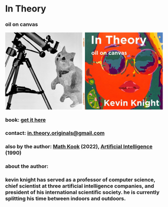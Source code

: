 

# In Theory

### oil on canvas

<IMG ALIGN=CENTER SRC="in-theory-cover.jpg"> 

### book: <a href="https://www.amazon.com">get it here</a>
### contact:  in.theory.originals@gmail.com
### also by the author: <a href="https://www.amazon.com">Math Kook</a> (2022), <a href="https://www.amazon.com/Artificial-Intelligence-Elaine-Rich/dp/0070522634/ref=sr_1_2?crid=14AZ5I9B1ISN1&keywords=kevin+knight+artificial+intelligence&qid=1659386396&sprefix=kevin+knight+artificial+intelligenc%2Caps%2C161&sr=8-2)">Artificial Intelligence</a> (1990)
### about the author:
  
### kevin knight has served as a professor of computer science, chief scientist at three artificial intelligence companies, and president of his international scientific society. he is currently splitting his time between indoors and outdoors.
